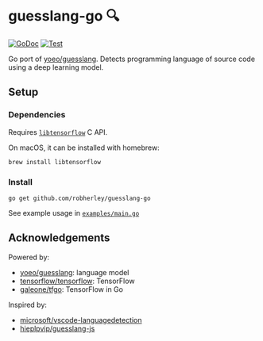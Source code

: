 # guesslang-go 🔍

[![GoDoc](https://godoc.org/github.com/golang/gddo?status.svg)](https://pkg.go.dev/github.com/robherley/guesslang-go)
[![Test](https://github.com/robherley/guesslang-go/actions/workflows/test.yml/badge.svg)](https://github.com/robherley/guesslang-go/actions/workflows/test.yml)

Go port of [yoeo/guesslang](https://github.com/yoeo/guesslang). Detects programming language of source code using a deep learning model.

## Setup

### Dependencies

Requires [`libtensorflow`](https://www.tensorflow.org/install/lang_c) C API.

On macOS, it can be installed with homebrew:

```
brew install libtensorflow
```

### Install

```
go get github.com/robherley/guesslang-go
```

See example usage in [`examples/main.go`](/example/main.go)

## Acknowledgements

Powered by:

- [yoeo/guesslang](https://github.com/yoeo/guesslang): language model
- [tensorflow/tensorflow](https://github.com/tensorflow/tensorflow): TensorFlow
- [galeone/tfgo](https://github.com/galeone/tfgo): TensorFlow in Go

Inspired by:

- [microsoft/vscode-languagedetection](https://github.com/microsoft/vscode-languagedetection)
- [hieplpvip/guesslang-js](https://github.com/hieplpvip/guesslang-js)

